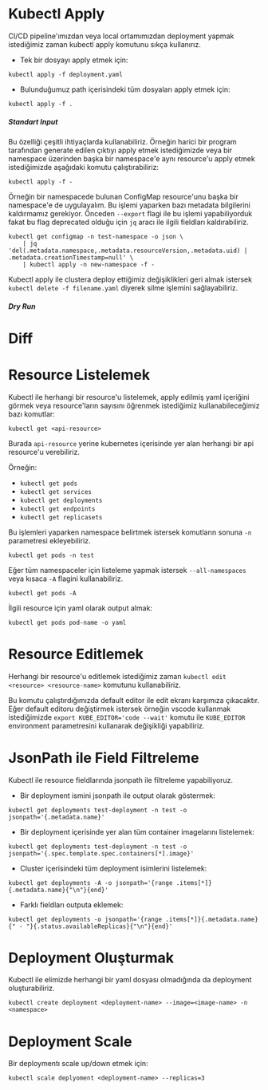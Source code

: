 # Kubectl Apply

CI/CD pipeline'ımızdan veya local ortamımızdan deployment yapmak istediğimiz zaman kubectl apply komutunu sıkça kullanırız.

- Tek bir dosyayı apply etmek için:

`kubectl apply -f deployment.yaml`

- Bulunduğumuz path içerisindeki tüm dosyaları apply etmek için:

`kubectl apply -f .`

##### Standart Input
Bu özelliği çeşitli ihtiyaçlarda kullanabiliriz. Örneğin harici bir program tarafından generate edilen çıktıyı apply etmek istediğimizde veya bir namespace üzerinden başka bir namespace'e aynı resource'u apply etmek istediğimizde aşağıdaki komutu çalıştırabiliriz:

`kubectl apply -f -`

Örneğin bir namespacede bulunan ConfigMap resource'unu başka bir namespace'e de uygulayalım. Bu işlemi yaparken bazı metadata bilgilerini kaldırmamız gerekiyor. Önceden `--export` flagi ile bu işlemi yapabiliyorduk fakat bu flag deprecated olduğu için `jq` aracı ile ilgili fieldları kaldırabiliriz.

```
kubectl get configmap -n test-namespace -o json \
    | jq 'del(.metadata.namespace,.metadata.resourceVersion,.metadata.uid) | .metadata.creationTimestamp=null' \
    | kubectl apply -n new-namespace -f -
```

Kubectl apply ile clustera deploy ettiğimiz değişiklikleri geri almak istersek `kubectl delete -f filename.yaml` diyerek silme işlemini sağlayabiliriz.

##### Dry Run


# Diff



# Resource Listelemek

Kubectl ile herhangi bir resource'u listelemek, apply edilmiş yaml içeriğini görmek veya resource'ların sayısını öğrenmek istediğimiz kullanabileceğimiz bazı komutlar:

`kubectl get <api-resource>`

Burada `api-resource` yerine kubernetes içerisinde yer alan herhangi bir api resource'u verebiliriz.

Örneğin:

- `kubectl get pods`
- `kubectl get services`
- `kubectl get deployments`
- `kubectl get endpoints`
- `kubectl get replicasets`

Bu işlemleri yaparken namespace belirtmek istersek komutların sonuna `-n` parametresi ekleyebiliriz. 

`kubectl get pods -n test`

Eğer tüm namespaceler için listeleme yapmak istersek `--all-namespaces` veya kısaca `-A` flagini kullanabiliriz.

`kubectl get pods -A`

İlgili resource için yaml olarak output almak:

`kubectl get pods pod-name -o yaml`

# Resource Editlemek

Herhangi bir resource'u editlemek istediğimiz zaman `kubectl edit <resource> <resource-name>` komutunu kullanabiliriz.

Bu komutu çalıştırdığımızda default editor ile edit ekranı karşımıza çıkacaktır. Eğer default editoru değiştirmek istersek örneğin vscode kullanmak istediğimizde `export KUBE_EDITOR='code --wait'` komutu ile `KUBE_EDITOR` environment parametresini kullanarak değişikliği yapabiliriz.

# JsonPath ile Field Filtreleme

Kubectl ile resource fieldlarında jsonpath ile filtreleme yapabiliyoruz.

- Bir deployment ismini jsonpath ile output olarak göstermek:

`kubectl get deployments test-deployment -n test -o jsonpath='{.metadata.name}'`

- Bir deployment içerisinde yer alan tüm container imagelarını listelemek:

`kubectl get deployments test-deployment -n test -o jsonpath='{.spec.template.spec.containers[*].image}'`

- Cluster içerisindeki tüm deployment isimlerini listelemek:

`kubectl get deployments -A -o jsonpath='{range .items[*]}{.metadata.name}{"\n"}{end}'`

- Farklı fieldları outputa eklemek:

`kubectl get deployments -o jsonpath='{range .items[*]}{.metadata.name}{" - "}{.status.availableReplicas}{"\n"}{end}'`

# Deployment Oluşturmak

Kubectl ile elimizde herhangi bir yaml dosyası olmadığında da deployment oluşturabiliriz.

`kubectl create deployment <deployment-name> --image=<image-name> -n <namespace>`

# Deployment Scale

Bir deploymentı scale up/down etmek için:

`kubectl scale deplyoment <deployment-name> --replicas=3`

